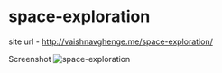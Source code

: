 # space-exploration

site url - http://vaishnavghenge.me/space-exploration/

Screenshot
![space-exploration](https://media.giphy.com/media/EBqSZP5Kz0JdFmOOrS/giphy.gif)

